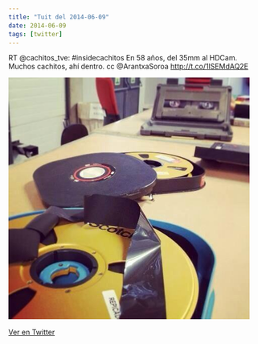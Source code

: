 ```yaml
---
title: "Tuit del 2014-06-09"
date: 2014-06-09
tags: [twitter]
---
```


RT @cachitos_tve: #insidecachitos En 58 años, del 35mm al HDCam. Muchos cachitos, ahí dentro. cc @ArantxaSoroa http://t.co/1lSEMdAQ2E

![Imagen](/assets/images/475921360376836096-BprOFbNCQAA32qw.jpg)

[Ver en Twitter](https://twitter.com/i/web/status/475921360376836096)
